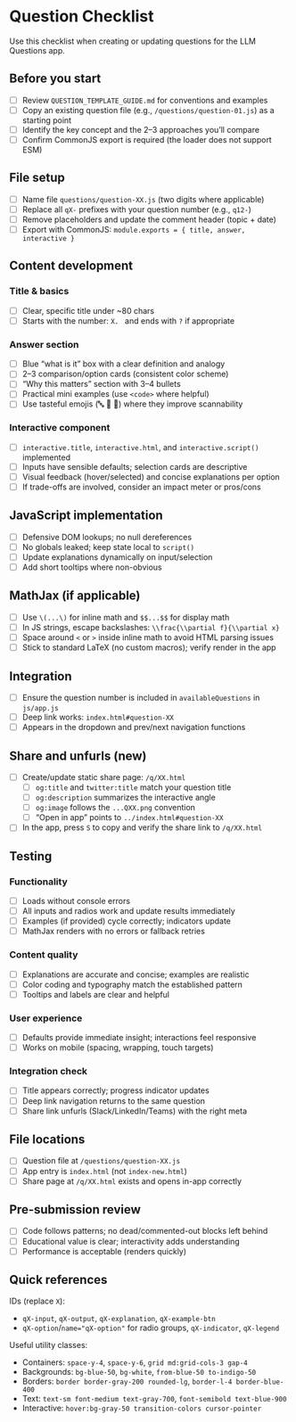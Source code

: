 # Question Checklist

Use this checklist when creating or updating questions for the LLM Questions app.

## Before you start
- [ ] Review `QUESTION_TEMPLATE_GUIDE.md` for conventions and examples
- [ ] Copy an existing question file (e.g., `/questions/question-01.js`) as a starting point
- [ ] Identify the key concept and the 2–3 approaches you’ll compare
- [ ] Confirm CommonJS export is required (the loader does not support ESM)

## File setup
- [ ] Name file `questions/question-XX.js` (two digits where applicable)
- [ ] Replace all `qX-` prefixes with your question number (e.g., `q12-`)
- [ ] Remove placeholders and update the comment header (topic + date)
- [ ] Export with CommonJS: `module.exports = { title, answer, interactive }`

## Content development

### Title & basics
- [ ] Clear, specific title under ~80 chars
- [ ] Starts with the number: `X. ` and ends with `?` if appropriate

### Answer section
- [ ] Blue “what is it” box with a clear definition and analogy
- [ ] 2–3 comparison/option cards (consistent color scheme)
- [ ] “Why this matters” section with 3–4 bullets
- [ ] Practical mini examples (use `<code>` where helpful)
- [ ] Use tasteful emojis (🔤 🎯 📝) where they improve scannability

### Interactive component
- [ ] `interactive.title`, `interactive.html`, and `interactive.script()` implemented
- [ ] Inputs have sensible defaults; selection cards are descriptive
- [ ] Visual feedback (hover/selected) and concise explanations per option
- [ ] If trade-offs are involved, consider an impact meter or pros/cons

## JavaScript implementation
- [ ] Defensive DOM lookups; no null dereferences
- [ ] No globals leaked; keep state local to `script()`
- [ ] Update explanations dynamically on input/selection
- [ ] Add short tooltips where non-obvious

## MathJax (if applicable)
- [ ] Use `\(...\)` for inline math and `$$...$$` for display math
- [ ] In JS strings, escape backslashes: `\\frac{\\partial f}{\\partial x}`
- [ ] Space around `<` or `>` inside inline math to avoid HTML parsing issues
- [ ] Stick to standard LaTeX (no custom macros); verify render in the app

## Integration
- [ ] Ensure the question number is included in `availableQuestions` in `js/app.js`
- [ ] Deep link works: `index.html#question-XX`
- [ ] Appears in the dropdown and prev/next navigation functions

## Share and unfurls (new)
- [ ] Create/update static share page: `/q/XX.html`
	- [ ] `og:title` and `twitter:title` match your question title
	- [ ] `og:description` summarizes the interactive angle
	- [ ] `og:image` follows the `...QXX.png` convention
	- [ ] “Open in app” points to `../index.html#question-XX`
- [ ] In the app, press `S` to copy and verify the share link to `/q/XX.html`

## Testing

### Functionality
- [ ] Loads without console errors
- [ ] All inputs and radios work and update results immediately
- [ ] Examples (if provided) cycle correctly; indicators update
- [ ] MathJax renders with no errors or fallback retries

### Content quality
- [ ] Explanations are accurate and concise; examples are realistic
- [ ] Color coding and typography match the established pattern
- [ ] Tooltips and labels are clear and helpful

### User experience
- [ ] Defaults provide immediate insight; interactions feel responsive
- [ ] Works on mobile (spacing, wrapping, touch targets)

### Integration check
- [ ] Title appears correctly; progress indicator updates
- [ ] Deep link navigation returns to the same question
- [ ] Share link unfurls (Slack/LinkedIn/Teams) with the right meta

## File locations
- [ ] Question file at `/questions/question-XX.js`
- [ ] App entry is `index.html` (not `index-new.html`)
- [ ] Share page at `/q/XX.html` exists and opens in-app correctly

## Pre-submission review
- [ ] Code follows patterns; no dead/commented-out blocks left behind
- [ ] Educational value is clear; interactivity adds understanding
- [ ] Performance is acceptable (renders quickly)

## Quick references

IDs (replace `X`):
- `qX-input`, `qX-output`, `qX-explanation`, `qX-example-btn`
- `qX-option`/`name="qX-option"` for radio groups, `qX-indicator`, `qX-legend`

Useful utility classes:
- Containers: `space-y-4`, `space-y-6`, `grid md:grid-cols-3 gap-4`
- Backgrounds: `bg-blue-50`, `bg-white`, `from-blue-50 to-indigo-50`
- Borders: `border border-gray-200 rounded-lg`, `border-l-4 border-blue-400`
- Text: `text-sm font-medium text-gray-700`, `font-semibold text-blue-900`
- Interactive: `hover:bg-gray-50 transition-colors cursor-pointer`

